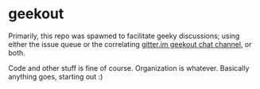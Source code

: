 # geekout
Primarily, this repo was spawned to facilitate geeky discussions; using either the issue queue or the correlating [gitter.im geekout chat channel](https://gitter.im/geekmeetfm/geekout), or both.

Code and other stuff is fine of course. Organization is whatever. Basically anything goes, starting out :)
